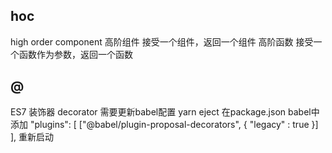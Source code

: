 ## hoc
high order component 高阶组件 接受一个组件，返回一个组件
高阶函数 接受一个函数作为参数，返回一个函数

## @
ES7 装饰器 decorator 需要更新babel配置
yarn eject
在package.json  babel中 添加
"plugins": [
      ["@babel/plugin-proposal-decorators", { "legacy" : true }]
    ],
重新启动